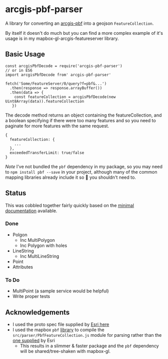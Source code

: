 # arcgis-pbf-parser
A library for converting an [arcgis-pbf](https://github.com/Esri/arcgis-pbf) into a geojson `FeatureCollection`.

By itself it doesn't do much but you can find a more complex example of it's usage is in my mapbox-gl-arcgis-featureserver library.

## Basic Usage
````
const arcgisPbfDecode = require('arcgis-pbf-parser')
// or in ES6
import arcgisPbfDecode from' arcgis-pbf-parser'

fetch('Some/FeatureServer/0/query?f=pbf&...')
  .then(response => response.arrayBuffer())
  .then(data => {
    const featureCollection = arcgisPbfDecode(new Uint8Array(data)).featureCollection
   })
````

The decode method returns an object containing the featureCollection, and a boolean specifying if there were too many features and so you need to paginate for more features with the same request.
````
{
  featureCollection: {
    ...
  },
  exceededTransferLimit: true/false
}
````

*Note*
I've not bundled the `pbf` dependency in my package, so you may need to `npm install pbf --save` in your project, although many of the common mapping libraries already include it so 🤞 you shouldn't need to.

## Status
This was cobbled together fairly quickly based on the [minimal documentation](https://github.com/Esri/arcgis-pbf/tree/main/proto/FeatureCollection) available.


### Done
- Polgon
  - Inc MultiPolygon
  - Inc Polygon with holes
- LineString
  - Inc MultiLineString
- Point
- Attributes

### To Do
- MultiPoint (a sample service would be helpful)
- Write proper tests


## Acknowledgements
- I used the proto spec file supplied by [Esri here](https://github.com/Esri/arcgis-pbf/blob/main/proto/FeatureCollection/FeatureCollection.proto)
- I used the mapbox `pbf` [library](https://github.com/mapbox/pbf) to compile the `src/parser/PbfFeatureCollection.js` module for parsing rather than the [one supplied](https://github.com/Esri/arcgis-pbf/blob/main/proto/FeatureCollection/parsers/js/FeatureCollection.js) by Esri 
  - This results in a slimmer & faster package and the `pbf` dependency will be shared/tree-shaken with mapbox-gl.

